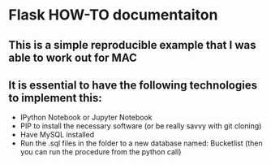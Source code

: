 <h1>Flask HOW-TO documentaiton</h1>

<h2>This is a simple reproducible example that I was able to work out for MAC </h2>

<h2>It is essential to have the following technologies to implement this: </h2>
<ul>
<li>IPython Notebook or Jupyter Notebook</li>
<li>PIP to install the necessary software (or be really savvy with git cloning)</li>
<li>Have MySQL installed</li>
<li>Run the .sql files in the folder to a new database named: Bucketlist (then you can run the procedure from the python call)</li>
</ul>
